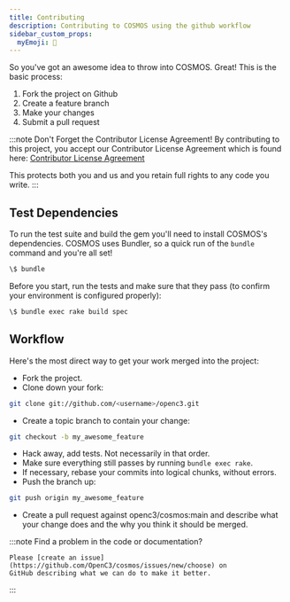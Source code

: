 ```yaml
---
title: Contributing
description: Contributing to COSMOS using the github workflow
sidebar_custom_props:
  myEmoji: 🙂
---
```


So you've got an awesome idea to throw into COSMOS. Great! This is the basic process:

1. Fork the project on Github
1. Create a feature branch
1. Make your changes
1. Submit a pull request

:::note Don't Forget the Contributor License Agreement!
By contributing to this project, you accept our Contributor License Agreement which is found here: [Contributor License Agreement](https://github.com/OpenC3/cosmos/blob/main/CONTRIBUTING.txt)

This protects both you and us and you retain full rights to any code you write.
:::

## Test Dependencies

To run the test suite and build the gem you'll need to install COSMOS's
dependencies. COSMOS uses Bundler, so a quick run of the `bundle` command and
you're all set!

```bash
\$ bundle
```

Before you start, run the tests and make sure that they pass (to confirm your
environment is configured properly):

```bash
\$ bundle exec rake build spec
```

## Workflow

Here's the most direct way to get your work merged into the project:

- Fork the project.
- Clone down your fork:

```bash
git clone git://github.com/<username>/openc3.git
```

- Create a topic branch to contain your change:

```bash
git checkout -b my_awesome_feature
```

- Hack away, add tests. Not necessarily in that order.
- Make sure everything still passes by running `bundle exec rake`.
- If necessary, rebase your commits into logical chunks, without errors.
- Push the branch up:

```bash
git push origin my_awesome_feature
```

- Create a pull request against openc3/cosmos:main and describe what your
  change does and the why you think it should be merged.

:::note Find a problem in the code or documentation?

    Please [create an issue](https://github.com/OpenC3/cosmos/issues/new/choose) on
    GitHub describing what we can do to make it better.

:::
